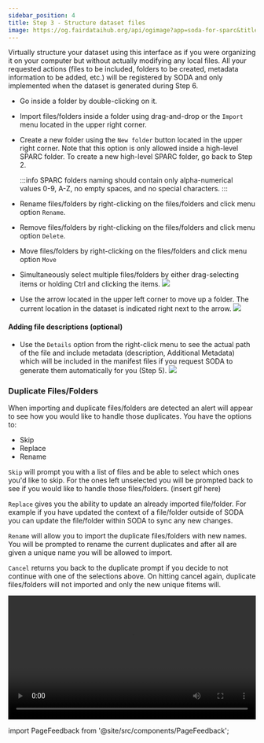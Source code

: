 ```yaml
---
sidebar_position: 4
title: Step 3 - Structure dataset files
image: https://og.fairdataihub.org/api/ogimage?app=soda-for-sparc&title=Step%203%20-%20Structure%20dataset%20files&description=Prepare%20Dataset
---
```


Virtually structure your dataset using this interface as if you were organizing it on your computer but without actually modifying any local files. All your requested actions (files to be included, folders to be created, metadata information to be added, etc.) will be registered by SODA and only implemented when the dataset is generated during Step 6.

- Go inside a folder by double-clicking on it.
- Import files/folders inside a folder using drag-and-drop or the `Import` menu located in the upper right corner.
- Create a new folder using the `New folder` button located in the upper right corner. Note that this option is only allowed inside a high-level SPARC folder. To create a new high-level SPARC folder, go back to Step 2.

  :::info
  SPARC folders naming should contain only alpha-numerical values 0-9, A-Z, no empty spaces, and no special characters.
  :::

- Rename files/folders by right-clicking on the files/folders and click menu option `Rename`.
- Remove files/folders by right-clicking on the files/folders and click menu option `Delete`.
- Move files/folders by right-clicking on the files/folders and click menu option `Move`
- Simultaneously select multiple files/folders by either drag-selecting items or holding Ctrl and clicking the items.
  ![](https://github.com/fairdataihub/SODA-for-SPARC/blob/main/docs/documentation/Organize-dataset/organize-step3-part1.gif?raw=true)
- Use the arrow located in the upper left corner to move up a folder. The current location in the dataset is indicated right next to the arrow.
  ![](https://github.com/fairdataihub/SODA-for-SPARC/blob/main/docs/documentation/Organize-dataset/organize-step3-part2-files.gif?raw=true)

#### Adding file descriptions (optional)

- Use the `Details` option from the right-click menu to see the actual path of the file and include metadata (description, Additional Metadata) which will be included in the manifest files if you request SODA to generate them automatically for you (Step 5).
  ![](https://github.com/fairdataihub/SODA-for-SPARC/blob/main/docs/documentation/Organize-dataset/organize-step3-part2-files.gif?raw=true)

### Duplicate Files/Folders

When importing and duplicate files/folders are detected an alert will appear to see how you would like to handle those duplicates. You have the options to:

- Skip
- Replace
- Rename

`Skip` will prompt you with a list of files and be able to select which ones you'd like to skip. For the ones left unselected you will be prompted back to see if you would like to handle those files/folders.
(insert gif here)

`Replace` gives you the ability to update an already imported file/folder. For example if you have updated the context of a file/folder outside of SODA you can update the file/folder within SODA to sync any new changes.

`Rename` will allow you to import the duplicate files/folders with new names. You will be prompted to rename the current duplicates and after all are given a unique name you will be allowed to import.

`Cancel` returns you back to the duplicate prompt if you decide to not continue with one of the selections above. On hitting cancel again, duplicate files/folders will not imported and only the new unique fitems will.

<video
   controls
   autoPlay
   loop
   width="100%"
   src="https://github.com/fairdataihub/SODA-for-SPARC/raw/main/docs/documentation/Videos/Duplicate-Item.mp4"
/>

import PageFeedback from '@site/src/components/PageFeedback';

<PageFeedback />
